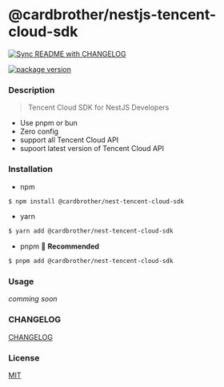 # @cardbrother/nestjs-tencent-cloud-sdk

[![Sync README with CHANGELOG](https://github.com/guotingchao/nest-tencent-cloud-sdk/actions/workflows/sync-readme.yml/badge.svg)](https://github.com/guotingchao/nest-tencent-cloud-sdk/actions/workflows/sync-readme.yml)

[![package version](https://badge.fury.io/js/@cardbrother%2Fnestjs-tencent-cloud-sdk.svg)](https://badge.fury.io/js/@cardbrother%2Fnestjs-tencent-cloud-sdk)

### Description

> Tencent Cloud SDK for NestJS Developers

- Use pnpm or bun
- Zero config
- support all Tencent Cloud API
- supoort latest version of Tencent Cloud API

### Installation

- npm

```bash
$ npm install @cardbrother/nest-tencent-cloud-sdk
```

- yarn

```bash
$ yarn add @cardbrother/nest-tencent-cloud-sdk
```

- pnpm 🚀 **Recommended**

```bash
$ pnpm add @cardbrother/nest-tencent-cloud-sdk
```

### Usage

_comming soon_

### CHANGELOG

[CHANGELOG](./docs/CHANGELOG.md)

### License

[MIT](./docs/LICENSE)
